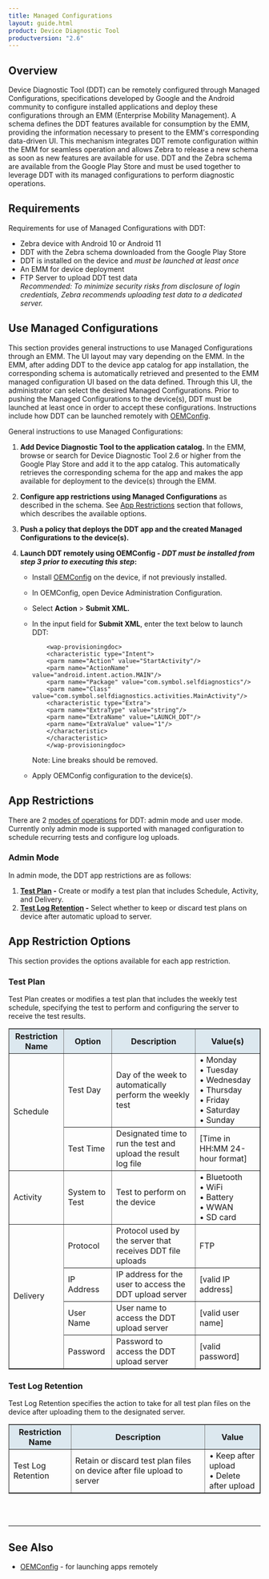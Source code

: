 ```yaml
---
title: Managed Configurations
layout: guide.html
product: Device Diagnostic Tool
productversion: "2.6"
---
```


## Overview

Device Diagnostic Tool (DDT) can be remotely configured through Managed Configurations, specifications developed by Google and the Android community to configure installed applications and deploy these configurations through an EMM (Enterprise Mobility Management). A schema defines the DDT features available for consumption by the EMM, providing the information necessary to present to the EMM's corresponding data-driven UI. This mechanism integrates DDT remote configuration within the EMM for seamless operation and allows Zebra to release a new schema as soon as new features are available for use. DDT and the Zebra schema are available from the Google Play Store and must be used together to leverage DDT with its managed configurations to perform diagnostic operations.

## Requirements

Requirements for use of Managed Configurations with DDT:

- Zebra device with Android 10 or Android 11
- DDT with the Zebra schema downloaded from the Google Play Store
- DDT is installed on the device and _must be launched at least once_
- An EMM for device deployment
- FTP Server to upload DDT test data<br>
  _Recommended: To minimize security risks from disclosure of login credentials, Zebra recommends uploading test data to a dedicated server._

## Use Managed Configurations

This section provides general instructions to use Managed Configurations through an EMM. The UI layout may vary depending on the EMM. In the EMM, after adding DDT to the device app catalog for app installation, the corresponding schema is automatically retrieved and presented to the EMM managed configuration UI based on the data defined. Through this UI, the administrator can select the desired Managed Configurations. Prior to pushing the Managed Configurations to the device(s), DDT must be launched at least once in order to accept these configurations. Instructions include how DDT can be launched remotely with [OEMConfig](/oemconfig).

General instructions to use Managed Configurations:

1.  **Add Device Diagnostic Tool to the application catalog.** In the EMM, browse or search for Device Diagnostic Tool 2.6 or higher from the Google Play Store and add it to the app catalog. This automatically retrieves the corresponding schema for the app and makes the app available for deployment to the device(s) through the EMM.
2.  **Configure app restrictions using Managed Configurations** as described in the schema. See [App Restrictions](#apprestrictions) section that follows, which describes the available options.
3.  **Push a policy that deploys the DDT app and the created Managed Configurations to the device(s).**
4.  **Launch DDT remotely using OEMConfig - _DDT must be installed from step 3 prior to executing this step_:**

    - Install [OEMConfig](/oemconfig/setup) on the device, if not previously installed.
    - In OEMConfig, open Device Administration Configuration.
    - Select **Action** > **Submit XML.**
    - In the input field for **Submit XML**, enter the text below to launch DDT:

              <wap-provisioningdoc>
              <characteristic type="Intent">
              <parm name="Action" value="StartActivity"/>
              <parm name="ActionName" value="android.intent.action.MAIN"/>
              <parm name="Package" value="com.symbol.selfdiagnostics"/>
              <parm name="Class" value="com.symbol.selfdiagnostics.activities.MainActivity"/>
              <characteristic type="Extra">
              <parm name="ExtraType" value="string"/>
              <parm name="ExtraName" value="LAUNCH_DDT"/>
              <parm name="ExtraValue" value="1"/>
              </characteristic>
              </characteristic>
              </wap-provisioningdoc>

      Note: Line breaks should be removed.

    - Apply OEMConfig configuration to the device(s).

## App Restrictions

There are 2 [modes of operations](../usage/#overview) for DDT: admin mode and user mode. Currently only admin mode is supported with managed configuration to schedule recurring tests and configure log uploads.

### Admin Mode

In admin mode, the DDT app restrictions are as follows:

1. **[Test Plan](#testplan) -** Create or modify a test plan that includes Schedule, Activity, and Delivery.
2. **[Test Log Retention](#testlogretention) -** Select whether to keep or discard test plans on device after automatic upload to server.

## App Restriction Options

This section provides the options available for each app restriction.

### Test Plan

Test Plan creates or modifies a test plan that includes the weekly test schedule, specifying the test to perform and configuring the server to receive the test results.

<table class="facelift" align="center" style="width:100%" border="1" padding="5px">
  <tr bgcolor="#dce8ef">
    <th>Restriction Name</th>
    <th>Option</th>
    <th>Description</th>
    <th>Value(s)</th>
  </tr>

  <tr>
    <td rowspan="2">Schedule</td>
    <td>Test Day</td>
    <td>Day of the week to automatically perform the weekly test</td> 
    <td>• Monday<br>• Tuesday<br>• Wednesday<br>• Thursday<br>• Friday<br>• Saturday<br>• Sunday</td>
  </tr>
  
  <tr>
    <td>Test Time</td>
    <td>Designated time to run the test and upload the result log file</td>
    <td>[Time in HH:MM 24-hour format] </td>
  </tr>

  <tr>
    <td>Activity</td>
    <td>System to Test</td>
    <td>Test to perform on the device</td> 
    <td>• Bluetooth<br>• WiFi<br>• Battery<br>• WWAN<br>• SD card</td>
  </tr>
  
  <tr>
    <td rowspan="4">Delivery</td>
    <td>Protocol</td>
    <td>Protocol used by the server that receives DDT file uploads</td> 
    <td>FTP</td>
  </tr>

  <tr>
    <td>IP Address</td>
    <td>IP address for the user to access the DDT upload server</td> 
    <td>[valid IP address]</td>
  </tr>

  <tr>
    <td>User Name</td>
    <td>User name to access the DDT upload server</td> 
    <td>[valid user name]</td>
  </tr>

  <tr>
    <td>Password</td>
    <td>Password to access the DDT upload server</td> 
    <td>[valid password]</td>
  </tr>

</table>

### Test Log Retention

Test Log Retention specifies the action to take for all test plan files on the device after uploading them to the designated server.

<table class="facelift" align="center" style="width:100%" border="1" padding="5px">
  <tr bgcolor="#dce8ef">
    <th>Restriction Name</th>
    <th>Description</th>
    <th>Value</th>
  </tr>

  <tr>
    <td rowspan="2">Test Log Retention</td>
    <td>Retain or discard test plan files on device after file upload to server</td>
    <td>• Keep after upload<br>• Delete after upload</td> 
  </tr>
</table>

<br><br>

---

## See Also

- [OEMConfig](/oemconfig) - for launching apps remotely
